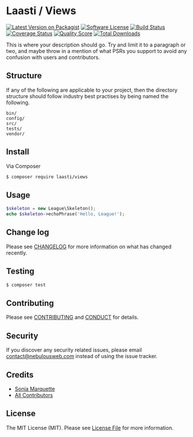# Laasti / Views

[![Latest Version on Packagist][ico-version]][link-packagist]
[![Software License][ico-license]](LICENSE.md)
[![Build Status][ico-travis]][link-travis]
[![Coverage Status][ico-scrutinizer]][link-scrutinizer]
[![Quality Score][ico-code-quality]][link-code-quality]
[![Total Downloads][ico-downloads]][link-downloads]

This is where your description should go. Try and limit it to a paragraph or two, and maybe throw in a mention of what
PSRs you support to avoid any confusion with users and contributors.

## Structure

If any of the following are applicable to your project, then the directory structure should follow industry best practises by being named the following.

```
bin/        
config/
src/
tests/
vendor/
```


## Install

Via Composer

``` bash
$ composer require laasti/views
```

## Usage

``` php
$skeleton = new League\Skeleton();
echo $skeleton->echoPhrase('Hello, League!');
```

## Change log

Please see [CHANGELOG](CHANGELOG.md) for more information on what has changed recently.

## Testing

``` bash
$ composer test
```

## Contributing

Please see [CONTRIBUTING](CONTRIBUTING.md) and [CONDUCT](CONDUCT.md) for details.

## Security

If you discover any security related issues, please email contact@nebulousweb.com instead of using the issue tracker.

## Credits

- [Sonia Marquette][link-author]
- [All Contributors][link-contributors]

## License

The MIT License (MIT). Please see [License File](LICENSE.md) for more information.

[ico-version]: https://img.shields.io/packagist/v/laasti/views.svg?style=flat-square
[ico-license]: https://img.shields.io/badge/license-MIT-brightgreen.svg?style=flat-square
[ico-travis]: https://img.shields.io/travis/laasti/views/master.svg?style=flat-square
[ico-scrutinizer]: https://img.shields.io/scrutinizer/coverage/g/laasti/views.svg?style=flat-square
[ico-code-quality]: https://img.shields.io/scrutinizer/g/laasti/views.svg?style=flat-square
[ico-downloads]: https://img.shields.io/packagist/dt/laasti/views.svg?style=flat-square

[link-packagist]: https://packagist.org/packages/laasti/views
[link-travis]: https://travis-ci.org/laasti/views
[link-scrutinizer]: https://scrutinizer-ci.com/g/laasti/views/code-structure
[link-code-quality]: https://scrutinizer-ci.com/g/laasti/views
[link-downloads]: https://packagist.org/packages/laasti/views
[link-author]: https://github.com/nebulousGirl
[link-contributors]: ../../contributors

